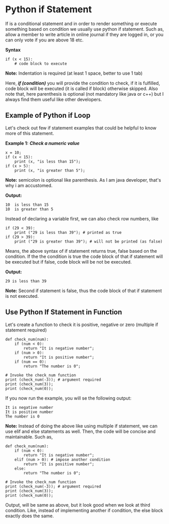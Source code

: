 # Python if Statement

If is a conditional statement and in order to render something or execute something based on condition we usually use python if statement. Such as, allow a member to write article in online journal if they are logged in, or you can only vote if you are above 18 etc.

**Syntax**

```
if (x < 15): 
    # code block to execute
```

**Note:** Indentation is required (at least 1 space, better to use 1 tab)

Here, ***if (condition)*** you will provide the condition to check, if it is fulfilled, code block will be executed (it is called if block) otherwise skipped. Also note that, here parenthesis is optional (not mandatory like java or c++) but I always find them useful like other developers.

## Example of Python if Loop

Let's check out few if statement examples that could be helpful to know more of this statement.

**Example 1:** ***Check a numeric value***

```
x = 10;
if (x < 15): 
    print (x, "is less than 15");
if (x > 5):
    print (x, "is greater than 5");
```

**Note:** semicolon is optional like parenthesis. As I am java developer, that's why i am accustomed.

**Output:**

```
10  is less than 15
10  is greater than 5
```

Instead of declaring a variable first, we can also check row numbers, like

```
if (29 < 39):
    print ("29 is less than 39"); # printed as true
if (29 > 39):
    print ("29 is greater than 39"); # will not be printed (as false)
```

Means, the above syntax of if statement returns true, false based on the condition. If the the condition is true the code block of that if statement will be executed but if false, code block will be not be executed.

**Output:**

```
29 is less than 39
```

**Note:** Second if statement is false, thus the code block of that if statement is not executed.

## Use Python If Statement in Function

Let's create a function to check it is positive, negative or zero (multiple if statement required)

```
def check_num(num):
    if (num < 0):
        return "It is negative number";
    if (num > 0):
        return "It is positive number";
    if (num == 0):
        return "The number is 0";

# Invoke the check_num function
print (check_num(-3)); # argument required
print (check_num(3));
print (check_num(0)); 
```

If you now run the example, you will se the following output:

```
It is negative number
It is positive number
The number is 0
```

**Note:** Instead of doing the above like using multiple if statement, we can use elif and else statements as well. Then, the code will be concise and maintainable. Such as,

```
def check_num(num):
    if (num < 0):
        return "It is negative number";
    elif (num > 0): # impose another condition
        return "It is positive number";
    else:
        return "The number is 0";

# Invoke the check_num function
print (check_num(-3)); # argument required
print (check_num(3));
print (check_num(0)); 
```

Output, will be same as above, but it look good when we look at third condition. Like, instead of implementing another if condition, the else block exactly does the same.